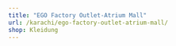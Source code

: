 ```yaml
---
title: "EGO Factory Outlet-Atrium Mall"
url: /karachi/ego-factory-outlet-atrium-mall/
shop: Kleidung
---
```

